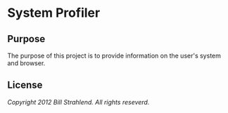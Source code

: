 # System Profiler #

## Purpose ##
The purpose of this project is to provide information on the user's system and browser.

## License ##
*Copyright 2012 Bill Strahlend. All rights reseverd.*